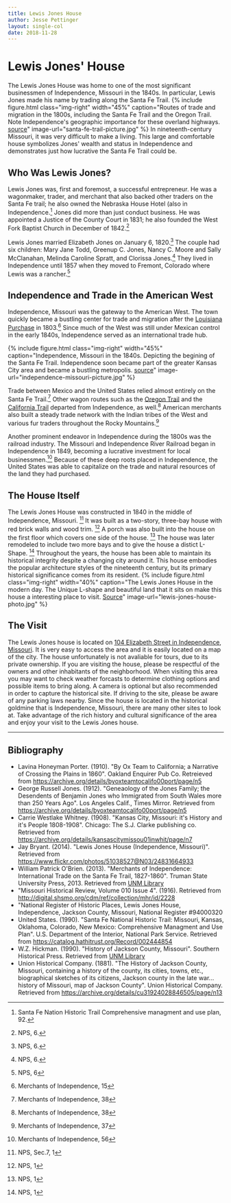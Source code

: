 ```yaml
---
title: Lewis Jones House
author: Jesse Pettinger
layout: single-col
date: 2018-11-28
---
```

# Lewis Jones' House
The Lewis Jones House was home to one of the most significant businessmen of Independence, Missouri in the 1840s. In particular, Lewis Jones made his name by trading along the Santa Fe Trail.
{% include figure.html
  class="img-right"
  width="45%"
  caption="Routes of trade and migration in the 1800s, including the Santa Fe Trail and the Oregon Trail. Note Independence's geographic importance for these overland highways. [source](https://www.google.com/search?rlz=1C1MSIM_enUS530US530&biw=1920&bih=969&tbm=isch&sa=1&ei=jVQDXOxAquCPBNeZvtAF&q=santa+fe+trail+1840+independence+missouri&oq=santa+fe+trail+1840+independence+missouri&gs_l=img.3...18051.25075..25385...2.0..0.139.2090.22j2......1....1..gws-wiz-img.8QzhBGUWfqc#imgrc=0g6KaGBWrzuWCM:)"
  image-url="santa-fe-trail-picture.jpg"
%}
In nineteenth-century Missouri, it was very difficult to make a living. This large and comfortable house symbolizes Jones' wealth and status in Independence and demonstrates just how lucrative the Santa Fe Trail could be.

## Who Was Lewis Jones?

Lewis Jones was, first and foremost, a successful entrepreneur. He was a wagonmaker, trader, and merchant that also backed other traders on the Santa Fe trail; he also owned the Nebraska House Hotel (also in Independence.[^SFNH92] Jones did more than just conduct business. He was appointed a Justice of the County Court in 1831; he also founded the West Fork Baptist Church in December of 1842.[^NPS06] 

Lewis Jones married Elizabeth Jones on January 6, 1820.[^NPS07] The couple had six children: Mary Jane Todd, Greenup C. Jones, Nancy C. Moore and Sally McClanahan, Melinda Caroline Spratt, and Clorissa Jones.[^NPS08] They lived in Independence until 1857 when they moved to Fremont, Colorado where Lewis was a rancher.[^NPS09]

[^SFNH92]: Santa Fe Nation Historic Trail Comprehensive managment and use plan, 92.
[^NPS06]: NPS, 6.
[^NPS07]: NPS, 6.
[^NPS08]: NPS, 6.
[^NPS09]: NPS, 6

## Independence and Trade in the American West

Independence, Missouri was the gateway to the American West. The town quickly became a bustling center for trade and migration after the [Louisiana Purchase](https://en.wikipedia.org/wiki/Louisiana_Purchase) in 1803.[^MOI015] Since much of the West was still under Mexican control in the early 1840s, Independence served as an international trade hub.

{% include figure.html
  class="img-right"
  width="45%"
  caption="Independence, Missouri in the 1840s. Depicting the begining of the Santa Fe Trail. Independence soon became part of the greater Kansas City area and became a bustling metropolis. [source](https://www.pinterest.com/pin/312085449171317067/?lp=true)"
  image-url="independence-missouri-picture.jpg"
%}

Trade between Mexico and the United States relied almost entirely on the Santa Fe Trail.[^MOI138] Other wagon routes such as the [Oregon Trail](https://en.wikipedia.org/wiki/Oregon_Trail) and the [California Trail](https://en.wikipedia.org/wiki/California_Trail) departed from Independence, as well.[^MOI038] American merchants also built a steady trade network with the Indian tribes of the West and various fur traders throughout the Rocky Mountains.[^MOI037] 

Another prominent endeavor in Independence during the 1800s was the railroad industry. The Missouri and Independence River Railroad began in Independence in 1849, becoming a lucrative investment for local businessmen.[^MOI056] Because of these deep roots placed in Independence, the United States was able to capitalize on the trade and natural resources of the land they had purchased.  

[^MOI038]: Merchants of Independence, 38
[^MOI015]: Merchants of Independence, 15
[^MOI138]: Merchants of Independence, 38
[^MOI037]: Merchants of Independence, 37
[^MOI056]: Merchants of Independence, 56

## The House Itself

The Lewis Jones House was constructed in 1840 in the middle of Independence, Missouri. [^NPS10] It was built as a two-story, three-bay house with red brick walls and wood trim. [^NPS11] A porch was also built into the house on the first floor which covers one side of the house. [^NPS12] The house was later remodeled to include two more bays and to give the house a distict L-Shape. [^NPS13] Throughout the years, the house has been able to maintain its historical integrity despite a changing city around it. This house embodies the popular architecture styles of the nineteenth century, but its primary historical significance comes from its resident. 
{% include figure.html
  class="img-right"
  width="40%"
  caption="The Lewis Jones House in the modern day. The Unique L-shape and beautiful land that it sits on make this house a interesting place to visit. [Source](https://www.flickr.com/photos/51038527@N03/24831664933/in/photostream/)"
  image-url="lewis-jones-house-photo.jpg"
%}

[^NPS10]: NPS, Sec.7, 1
[^NPS11]: NPS, 1
[^NPS12]: NPS, 1
[^NPS13]: NPS, 1

##  The Visit

The Lewis Jones house is located on [104 Elizabeth Street in Independence, Missouri](https://www.google.com/maps/place/104+W+Elizabeth+St,+Independence,+MO+64050/@39.1062364,-94.4176848,17z/data=!3m1!4b1!4m8!1m2!2m1!1s104+elizabeth+street+independence+missouri!3m4!1s0x87c0fd739fa73565:0x307d7e0223917e1f!8m2!3d39.1062323!4d-94.4154961). It is very easy to access the area and it is easily located on a map of the city. The house unfortunately is not avaliable for tours, due to its private ownership. If you are visiting the house, please be respectful of the owners and other inhabitants of the neighborhood. When visiting this area you may want to check weather forcasts to determine clothing options and possible items to bring along. A camera is optional but also recommended in order to capture the historical site. If driving to the site, please be aware of any parking laws nearby. Since the house is located in the historical goldmine that is Independence, Missouri, there are many other sites to look at. Take advantage of the rich history and cultural significance of the area and enjoy your visit to the Lewis Jones house.


***

## Bibliography
* Lavina Honeyman Porter. (1910). "By Ox Team to California; a Narrative of Crossing the Plains in 1860". Oakland Enquirer Pub Co. Retreieved from https://archive.org/details/byoxteamtocalifo00port/page/n5
* George Russell Jones. (1912). "Geneaology of the Jones Family;  the Desendents of Benjamin Jones who Immigrated from South Wales more than 250 Years Ago". Los Angeles Calif., Times Mirror. Retrieved from https://archive.org/details/byoxteamtocalifo00port/page/n5
* Carrie Westlake Whitney. (1908). "Kansas City, Missouri: it's History and it's People 1808-1908". Chicago: The S.J. Clarke publishing co. Retrieved from https://archive.org/details/kansascitymissou01inwhit/page/n7
* Jay Bryant. (2014). "Lewis Jones House (Independence, Missouri)". Retrieved from https://www.flickr.com/photos/51038527@N03/24831664933
* William Patrick O'Brien. (2013). "Merchants of Independence: International Trade on the Santa Fe Trail, 1827-1860". Truman State University Press, 2013. Retrieved from [UNM Library](https://eds.a.ebscohost.com/eds/detail/detail?vid=1&sid=ce622740-50df-4f1c-bcd6-a89c57106a1c%40sdc-v-sessmgr03&bdata=JnNpdGU9ZWRzLWxpdmUmc2NvcGU9c2l0ZQ%3d%3d#AN=unm.863695364&db=cat05987a)
* "Missouri Historical Review, Volume 010 Issue 4". (1916). Retrieved from http://digital.shsmo.org/cdm/ref/collection/mhr/id/2228
* "National Register of Historic Places, Lewis Jones House, Independence, Jackson County, Missouri, National Register #94000320
* United States. (1990). "Santa Fe National Historic Trail: Missouri, Kansas, Oklahoma, Colorado, New Mexico: Comprehensive Managment and Use Plan". U.S. Department of the Interior, National Park Service. Retrieved from https://catalog.hathitrust.org/Record/002444854
* W.Z. Hickman. (1990). "History of Jackson County, Missouri". Southern Historical Press. Retrieved from [UNM Library](https://unm-on-worldcat-org.libproxy.unm.edu/search?direct=true&queryString=history+of+jackson+county+missouri&bquery=history+of+jackson+county+missouri&cli0=FT1&clv0=Y&type=0&site=eds-live&scope=&authtype=ip%2Cguest&profid=eds&groupid=main&custid=s4858255#/oclc/22580018)
* Union Historical Company. (1881). "The History of Jackson County, Missouri, containing a history of the county, its cities, towns, etc., biographical sketches of its citizens, Jackson county in the late war... history of Missouri, map of Jackson County". Union Historical Company. Retrieved from https://archive.org/details/cu31924028846505/page/n13
